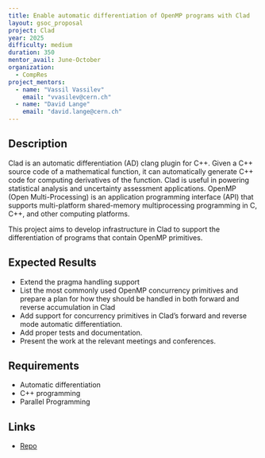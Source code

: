 ```yaml
---
title: Enable automatic differentiation of OpenMP programs with Clad
layout: gsoc_proposal
project: Clad
year: 2025
difficulty: medium
duration: 350
mentor_avail: June-October
organization:
  - CompRes
project_mentors:
  - name: "Vassil Vassilev"
    email: "vvasilev@cern.ch"
  - name: "David Lange"
    email: "david.lange@cern.ch"
---
```


## Description

Clad is an automatic differentiation (AD) clang plugin for C++. Given a C++ source code of a mathematical function, it can automatically generate C++ code for computing derivatives of the function. Clad is useful in powering statistical analysis and uncertainty assessment applications.
OpenMP (Open Multi-Processing) is an application programming interface (API) that supports multi-platform shared-memory multiprocessing programming in C, C++, and other computing platforms. 

This project aims to develop infrastructure in Clad to support the differentiation of programs that contain OpenMP primitives.

## Expected Results

* Extend the pragma handling support 
* List the most commonly used OpenMP concurrency primitives and prepare a plan for how they should be handled in both forward and reverse accumulation in Clad
* Add support for concurrency primitives in Clad’s forward and reverse mode automatic differentiation.
* Add proper tests and documentation.
* Present the work at the relevant meetings and conferences.

## Requirements

* Automatic differentiation
* C++ programming
* Parallel Programming

## Links
* [Repo](https://github.com/vgvassilev/clad)
